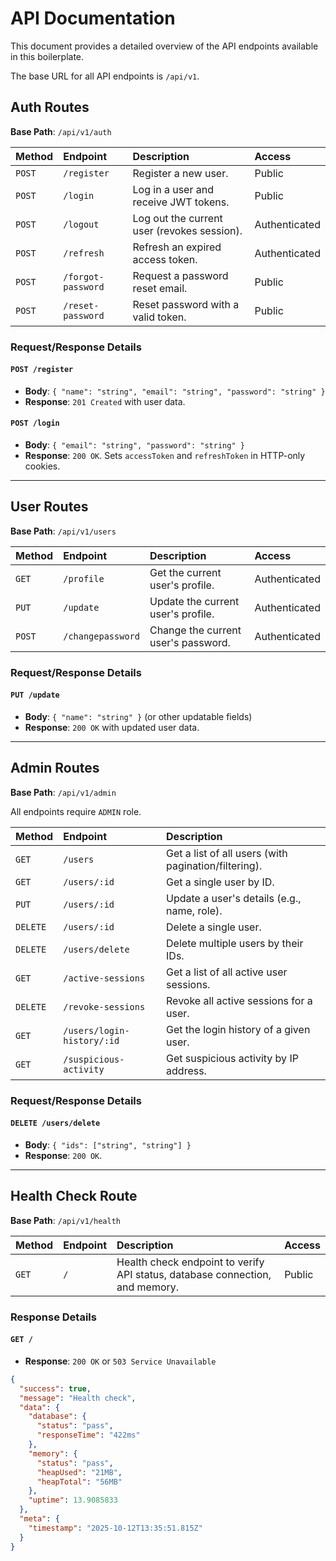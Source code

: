 # API Documentation

This document provides a detailed overview of the API endpoints available in this boilerplate.

The base URL for all API endpoints is `/api/v1`.

## Auth Routes

**Base Path**: `/api/v1/auth`

| Method | Endpoint           | Description                                 | Access        |
| :----- | :----------------- | :------------------------------------------ | :------------ |
| `POST` | `/register`        | Register a new user.                        | Public        |
| `POST` | `/login`           | Log in a user and receive JWT tokens.       | Public        |
| `POST` | `/logout`          | Log out the current user (revokes session). | Authenticated |
| `POST` | `/refresh`         | Refresh an expired access token.            | Authenticated |
| `POST` | `/forgot-password` | Request a password reset email.             | Public        |
| `POST` | `/reset-password`  | Reset password with a valid token.          | Public        |

### Request/Response Details

#### `POST /register`

- **Body**: `{ "name": "string", "email": "string", "password": "string" }`
- **Response**: `201 Created` with user data.

#### `POST /login`

- **Body**: `{ "email": "string", "password": "string" }`
- **Response**: `200 OK`. Sets `accessToken` and `refreshToken` in HTTP-only cookies.

---

## User Routes

**Base Path**: `/api/v1/users`

| Method | Endpoint          | Description                         | Access        |
| :----- | :---------------- | :---------------------------------- | :------------ |
| `GET`  | `/profile`        | Get the current user's profile.     | Authenticated |
| `PUT`  | `/update`         | Update the current user's profile.  | Authenticated |
| `POST` | `/changepassword` | Change the current user's password. | Authenticated |

### Request/Response Details

#### `PUT /update`

- **Body**: `{ "name": "string" }` (or other updatable fields)
- **Response**: `200 OK` with updated user data.

---

## Admin Routes

**Base Path**: `/api/v1/admin`

All endpoints require `ADMIN` role.

| Method   | Endpoint                   | Description                                          |
| :------- | :------------------------- | :--------------------------------------------------- |
| `GET`    | `/users`                   | Get a list of all users (with pagination/filtering). |
| `GET`    | `/users/:id`               | Get a single user by ID.                             |
| `PUT`    | `/users/:id`               | Update a user's details (e.g., name, role).          |
| `DELETE` | `/users/:id`               | Delete a single user.                                |
| `DELETE` | `/users/delete`            | Delete multiple users by their IDs.                  |
| `GET`    | `/active-sessions`         | Get a list of all active user sessions.              |
| `DELETE` | `/revoke-sessions`         | Revoke all active sessions for a user.               |
| `GET`    | `/users/login-history/:id` | Get the login history of a given user.               |
| `GET`    | `/suspicious-activity`     | Get suspicious activity by IP address.               |

### Request/Response Details

#### `DELETE /users/delete`

- **Body**: `{ "ids": ["string", "string"] }`
- **Response**: `200 OK`.

---

## Health Check Route

**Base Path**: `/api/v1/health`

| Method | Endpoint | Description                                                                  | Access |
| :----- | :------- | :--------------------------------------------------------------------------- | :----- |
| `GET`  | `/`      | Health check endpoint to verify API status, database connection, and memory. | Public |

### Response Details

#### `GET /`

- **Response**: `200 OK` or `503 Service Unavailable`

```json
{
  "success": true,
  "message": "Health check",
  "data": {
    "database": {
      "status": "pass",
      "responseTime": "422ms"
    },
    "memory": {
      "status": "pass",
      "heapUsed": "21MB",
      "heapTotal": "56MB"
    },
    "uptime": 13.9085833
  },
  "meta": {
    "timestamp": "2025-10-12T13:35:51.815Z"
  }
}
```
